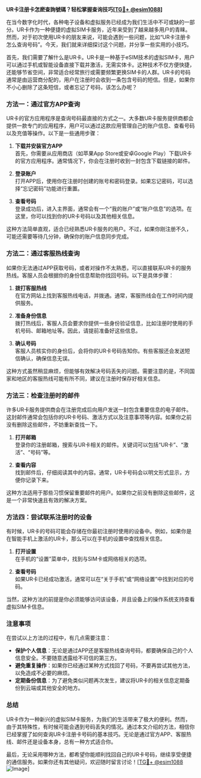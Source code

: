 **UR卡注册卡怎麽查詢號碼？轻松掌握查询技巧[[TG💪+ @esim1088](https://t.me/s/esim1088)]**

在当今数字化时代，各种电子设备和虚拟服务已经成为我们生活中不可或缺的一部分。UR卡作为一种便捷的虚拟SIM卡服务，近年来受到了越来越多用户的青睐。然而，对于初次使用UR卡的朋友来说，可能会遇到一些问题，比如“UR卡注册卡怎么查询号码”。今天，我们就来详细探讨这个问题，并分享一些实用的小技巧。

首先，我们需要了解什么是UR卡。UR卡是一种基于eSIM技术的虚拟SIM卡，用户可以通过手机或智能设备直接下载并激活，无需实体卡。这种技术不仅方便快捷，还能够节省空间，非常适合经常旅行或需要频繁更换SIM卡的人群。UR卡的号码通常是由运营商分配的，用户在注册时会收到一条包含号码的短信。但是，如果你不小心删除了这条短信，或者忘记了号码，该怎么办呢？

### 方法一：通过官方APP查询

UR卡的官方应用程序是查询号码最直接的方式之一。大多数UR卡服务提供商都会提供一款专门的应用程序，用户可以通过这款应用管理自己的账户信息、查看号码以及充值等操作。以下是一些通用步骤：

1. **下载并安装官方APP**  
   首先，你需要从应用商店（如苹果App Store或安卓Google Play）下载UR卡的官方应用程序。通常情况下，你会在注册时收到一封包含下载链接的邮件。

2. **登录账户**  
   打开APP后，使用你在注册时创建的账号和密码登录。如果忘记密码，可以选择“忘记密码”功能进行重置。

3. **查看号码**  
   登录成功后，进入主界面，通常会有一个“我的账户”或“账户信息”的选项。在这里，你可以找到你的UR卡号码以及其他相关信息。

这种方法简单直观，适合已经熟悉UR卡服务的用户。不过，如果你刚注册不久，可能还需要等待几分钟，确保你的账户信息同步完成。

### 方法二：通过客服热线查询

如果你无法通过APP获取号码，或者对操作不太熟悉，可以直接联系UR卡的服务热线。客服人员会根据你的身份信息帮助你找回号码。以下是具体步骤：

1. **拨打客服热线**  
   在官方网站上找到客服热线电话，并拨通。通常，客服热线会在工作时间内提供服务。

2. **准备身份信息**  
   拨打热线后，客服人员会要求你提供一些身份验证信息，比如注册时使用的手机号码、邮箱地址等。因此，请提前准备好这些信息。

3. **确认号码**  
   客服人员核实你的身份后，会将你的UR卡号码告知你。有些客服还会发送短信确认，确保信息无误。

这种方式虽然稍显麻烦，但能够有效解决号码丢失的问题。需要注意的是，不同国家和地区的客服热线可能有所不同，建议在注册时保存好相关信息。

### 方法三：检查注册时的邮件

许多UR卡服务提供商会在注册完成后向用户发送一封包含重要信息的电子邮件。这封邮件通常会包括你的UR卡号码、激活方式以及注意事项等内容。如果你之前没有删除这些邮件，不妨重新查找一下。

1. **打开邮箱**  
   登录你的注册邮箱，搜索与UR卡相关的邮件。关键词可以包括“UR卡”、“激活”、“号码”等。

2. **查看内容**  
   找到邮件后，仔细阅读其中的内容。通常，UR卡号码会以明文形式显示，方便你记录下来。

这种方法适用于那些习惯保留重要邮件的用户。如果你之前没有删除这些邮件，这是一个非常快速且有效的解决方案。

### 方法四：尝试联系注册时的设备

有时候，UR卡的号码可能会存储在你最初注册时使用的设备中。例如，如果你是在智能手机上激活的UR卡，那么可以在手机的设置中查找相关信息。

1. **打开设置**  
   在手机的“设置”菜单中，找到与SIM卡或网络相关的选项。

2. **查看号码**  
   如果UR卡已经成功激活，通常可以在“关于手机”或“网络设置”中找到对应的号码。

当然，这种方法的前提是你必须能够访问该设备，并且设备上的操作系统支持查看虚拟SIM卡信息。

### 注意事项

在尝试以上方法的过程中，有几点需要注意：

- **保护个人信息**：无论是通过APP还是客服热线查询号码，都要确保自己的个人信息安全。不要随意透露给不可信的第三方。
- **避免重复操作**：如果你已经通过某种方式找回了号码，不要再尝试其他方法，以免造成不必要的麻烦。
- **定期备份信息**：为了避免类似问题再次发生，建议将UR卡的相关信息定期备份到云端或其他安全的地方。

### 总结

UR卡作为一种新兴的虚拟SIM卡服务，为我们的生活带来了极大的便利。然而，由于其特殊性，有时候可能会遇到号码丢失的情况。通过本文介绍的方法，相信你已经掌握了如何查询UR卡注册卡号码的基本技巧。无论是通过官方APP、客服热线、邮件还是设备本身，总有一种方式适合你。

最后，无论采用哪种方法，都希望你能顺利找回自己的UR卡号码，继续享受便捷的通信服务。如果你还有其他疑问，欢迎随时留言讨论！[[TG💪+ @esim1088](https://t.me/s/esim1088) ![Image](https://i.postimg.cc/4NQfJmqS/Snipaste-2025-05-13-00-14-12.png)]
